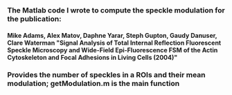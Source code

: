 ### The Matlab code I wrote to compute the speckle modulation for the publication:

#### Mike Adams, Alex Matov, Daphne Yarar, Steph Gupton, Gaudy Danuser, Clare Waterman "Signal Analysis of Total Internal Reflection Fluorescent Speckle Microscopy and Wide-Field Epi-Fluorescence FSM of the Actin Cytoskeleton and Focal Adhesions in Living Cells (2004)"

### Provides the number of speckles in a ROIs and their mean modulation; getModulation.m is the main function 

